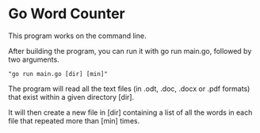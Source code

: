 # Go Word Counter

This program works on the command line.

After building the program, you can run it with go run main.go, followed by two arguments.

    "go run main.go [dir] [min]"
    
The program will read all the text files (in .odt, .doc, .docx or .pdf formats) that exist within a given directory [dir].

It will then create a new file in [dir] containing a list of all the words in each file that repeated more than [min] times.

